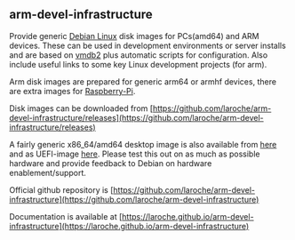 arm-devel-infrastructure
------------------------

Provide generic [Debian Linux](https://www.debian.org/) disk images for
PCs(amd64) and ARM devices. These can be used in development environments
or server installs and are based on [vmdb2](https://vmdb2.liw.fi/) plus
automatic scripts for configuration.
Also include useful links to some key Linux development projects (for arm).

Arm disk images are prepared for generic arm64 or armhf devices,
there are extra images for [Raspberry-Pi](https://www.raspberrypi.org/).

Disk images can be downloaded from [https://github.com/laroche/arm-devel-infrastructure/releases](https://github.com/laroche/arm-devel-infrastructure/releases)

A fairly generic x86_64/amd64 desktop image is also available from
[here](https://drive.google.com/file/d/1DyV9IfeaVoIdlGsouYNVLAzxjr3jtuE_/view?usp=sharing)
and as UEFI-image
[here](https://drive.google.com/file/d/1F3UicklztS9bVhxdNvqjM_IYyYyVkDQP/view?usp=sharing).
Please test this out on as much as possible hardware and provide feedback to Debian on hardware enablement/support.

Official github repository is [https://github.com/laroche/arm-devel-infrastructure](https://github.com/laroche/arm-devel-infrastructure)

Documentation is available at [https://laroche.github.io/arm-devel-infrastructure](https://laroche.github.io/arm-devel-infrastructure)

